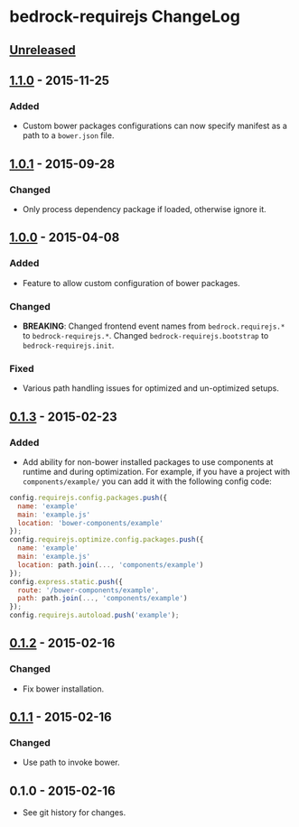# bedrock-requirejs ChangeLog

## [Unreleased]

## [1.1.0] - 2015-11-25

### Added
- Custom bower packages configurations can now specify manifest as a path
  to a `bower.json` file.

## [1.0.1] - 2015-09-28

### Changed
- Only process dependency package if loaded, otherwise ignore it.

## [1.0.0] - 2015-04-08

### Added
- Feature to allow custom configuration of bower packages.

### Changed
- **BREAKING**: Changed frontend event names from `bedrock.requirejs.*` to
  `bedrock-requirejs.*`. Changed `bedrock-requirejs.bootstrap` to
  `bedrock-requirejs.init`.

### Fixed
- Various path handling issues for optimized and un-optimized setups.

## [0.1.3] - 2015-02-23

### Added
- Add ability for non-bower installed packages to use components at runtime and
  during optimization. For example, if you have a project with
  `components/example/` you can add it with the following config code:

```javascript
config.requirejs.config.packages.push({
  name: 'example'
  main: 'example.js'
  location: 'bower-components/example'
});
config.requirejs.optimize.config.packages.push({
  name: 'example'
  main: 'example.js'
  location: path.join(..., 'components/example')
});
config.express.static.push({
  route: '/bower-components/example',
  path: path.join(..., 'components/example')
});
config.requirejs.autoload.push('example');
```

## [0.1.2] - 2015-02-16

### Changed
- Fix bower installation.

## [0.1.1] - 2015-02-16

### Changed
- Use path to invoke bower.

## 0.1.0 - 2015-02-16

- See git history for changes.

[Unreleased]: https://github.com/digitalbazaar/bedrock-requirejs/compare/1.1.0...HEAD
[1.1.0]: https://github.com/digitalbazaar/bedrock-requirejs/compare/1.0.1...1.1.0
[1.0.1]: https://github.com/digitalbazaar/bedrock-requirejs/compare/1.0.0...1.0.1
[1.0.0]: https://github.com/digitalbazaar/bedrock-requirejs/compare/0.1.3...1.0.0
[0.1.3]: https://github.com/digitalbazaar/bedrock-requirejs/compare/0.1.2...0.1.3
[0.1.2]: https://github.com/digitalbazaar/bedrock-requirejs/compare/0.1.1...0.1.2
[0.1.1]: https://github.com/digitalbazaar/bedrock-requirejs/compare/0.1.0...0.1.1
